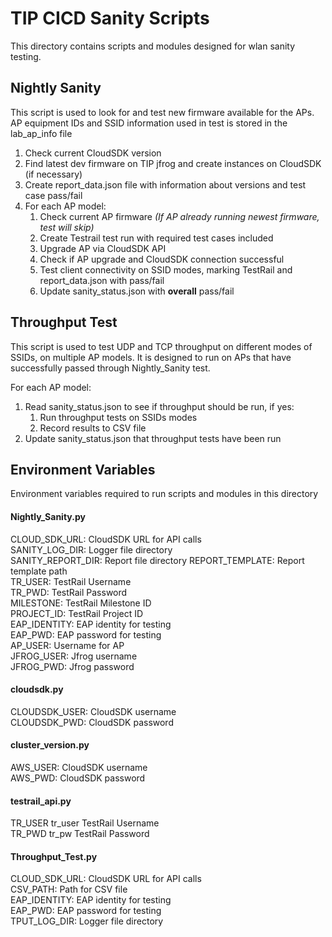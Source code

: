 # TIP CICD Sanity Scripts
This directory contains scripts and modules designed for wlan sanity testing. 

## Nightly Sanity
This script is used to look for and test new firmware available for the APs. AP equipment IDs and SSID information used in test is stored in the lab_ap_info file

1. Check current CloudSDK version
2. Find latest dev firmware on TIP jfrog and create instances on CloudSDK (if necessary)
3. Create report_data.json file with information about versions and test case pass/fail
4. For each AP model:
    1. Check current AP firmware *(If AP already running newest firmware, test will skip)*
    2. Create Testrail test run with required test cases included 
    3. Upgrade AP via CloudSDK API
    4. Check if AP upgrade and CloudSDK connection successful 
    5. Test client connectivity on SSID modes, marking TestRail and report_data.json with pass/fail
    6. Update sanity_status.json with **overall** pass/fail
 
## Throughput Test
This script is used to test UDP and TCP throughput on different modes of SSIDs, on multiple AP models. It is designed to run on APs that have successfully passed through Nightly_Sanity test.

For each AP model:
1) Read sanity_status.json to see if throughput should be run, if yes:
    1) Run throughput tests on SSIDs modes
    2) Record results to CSV file
2) Update sanity_status.json that throughput tests have been run

## Environment Variables
Environment variables required to run scripts and modules in this directory
#### Nightly_Sanity.py		
CLOUD_SDK_URL: CloudSDK URL for API calls  
SANITY_LOG_DIR: Logger file directory  
SANITY_REPORT_DIR: Report file directory 
REPORT_TEMPLATE: Report template path  
TR_USER: TestRail Username  
TR_PWD: TestRail Password  
MILESTONE: TestRail Milestone ID  
PROJECT_ID: TestRail Project ID  
EAP_IDENTITY: EAP identity for testing  
EAP_PWD: EAP password for testing  
AP_USER: Username for AP  
JFROG_USER: Jfrog username  
JFROG_PWD: Jfrog password  
		
#### cloudsdk.py		
CLOUDSDK_USER: CloudSDK username  
CLOUDSDK_PWD: CloudSDK password  
		
#### cluster_version.py		
AWS_USER: CloudSDK username  
AWS_PWD: CloudSDK password  
		
#### testrail_api.py		
TR_USER	tr_user	TestRail Username  
TR_PWD	tr_pw	TestRail Password  
		
#### Throughput_Test.py		
CLOUD_SDK_URL: CloudSDK URL for API calls  
CSV_PATH: Path for CSV file  
EAP_IDENTITY: EAP identity for testing  
EAP_PWD: EAP password for testing  
TPUT_LOG_DIR: Logger file directory  
